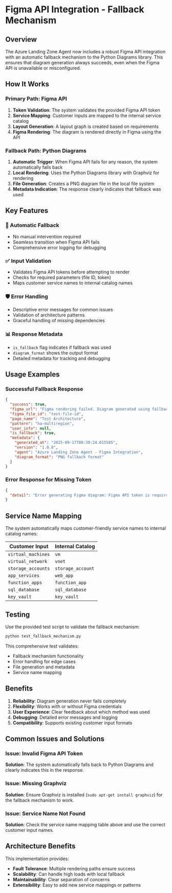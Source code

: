 # Figma API Integration - Fallback Mechanism

## Overview

The Azure Landing Zone Agent now includes a robust Figma API integration with an automatic fallback mechanism to the Python Diagrams library. This ensures that diagram generation always succeeds, even when the Figma API is unavailable or misconfigured.

## How It Works

### Primary Path: Figma API
1. **Token Validation**: The system validates the provided Figma API token
2. **Service Mapping**: Customer inputs are mapped to the internal service catalog
3. **Layout Generation**: A layout graph is created based on requirements
4. **Figma Rendering**: The diagram is rendered directly in Figma using the API

### Fallback Path: Python Diagrams
1. **Automatic Trigger**: When Figma API fails for any reason, the system automatically falls back
2. **Local Rendering**: Uses the Python Diagrams library with Graphviz for rendering
3. **File Generation**: Creates a PNG diagram file in the local file system
4. **Metadata Indication**: The response clearly indicates that fallback was used

## Key Features

### 🔄 Automatic Fallback
- No manual intervention required
- Seamless transition when Figma API fails
- Comprehensive error logging for debugging

### ✅ Input Validation
- Validates Figma API tokens before attempting to render
- Checks for required parameters (file ID, token)
- Maps customer service names to internal catalog names

### 🛡️ Error Handling
- Descriptive error messages for common issues
- Validation of architecture patterns
- Graceful handling of missing dependencies

### 📊 Response Metadata
- `is_fallback` flag indicates if fallback was used
- `diagram_format` shows the output format
- Detailed metadata for tracking and debugging

## Usage Examples

### Successful Fallback Response
```json
{
  "success": true,
  "figma_url": "Figma rendering failed. Diagram generated using fallback method: docs/diagrams/architecture_fallback.png",
  "figma_file_id": "test-file-id",
  "page_name": "Test Architecture",
  "pattern": "ha-multiregion",
  "user_info": null,
  "is_fallback": true,
  "metadata": {
    "generated_at": "2025-09-17T08:30:24.015585",
    "version": "1.0.0",
    "agent": "Azure Landing Zone Agent - Figma Integration",
    "diagram_format": "PNG fallback format"
  }
}
```

### Error Response for Missing Token
```json
{
  "detail": "Error generating Figma diagram: Figma API token is required for Figma rendering. Please provide a valid Figma API token or use the standard diagram generation endpoint."
}
```

## Service Name Mapping

The system automatically maps customer-friendly service names to internal catalog names:

| Customer Input | Internal Catalog |
|----------------|------------------|
| `virtual_machines` | `vm` |
| `virtual_network` | `vnet` |
| `storage_accounts` | `storage_account` |
| `app_services` | `web_app` |
| `function_apps` | `function_app` |
| `sql_database` | `sql_database` |
| `key_vault` | `key_vault` |

## Testing

Use the provided test script to validate the fallback mechanism:

```bash
python test_fallback_mechanism.py
```

This comprehensive test validates:
- Fallback mechanism functionality
- Error handling for edge cases
- File generation and metadata
- Service name mapping

## Benefits

1. **Reliability**: Diagram generation never fails completely
2. **Flexibility**: Works with or without Figma credentials
3. **User Experience**: Clear feedback about which method was used
4. **Debugging**: Detailed error messages and logging
5. **Compatibility**: Supports existing customer input formats

## Common Issues and Solutions

### Issue: Invalid Figma API Token
**Solution**: The system automatically falls back to Python Diagrams and clearly indicates this in the response.

### Issue: Missing Graphviz
**Solution**: Ensure Graphviz is installed (`sudo apt-get install graphviz`) for the fallback mechanism to work.

### Issue: Service Name Not Found
**Solution**: Check the service name mapping table above and use the correct customer input names.

## Architecture Benefits

This implementation provides:
- **Fault Tolerance**: Multiple rendering paths ensure success
- **Scalability**: Can handle high loads with local fallback
- **Maintainability**: Clear separation of concerns
- **Extensibility**: Easy to add new service mappings or patterns